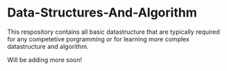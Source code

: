 # Data-Structures-And-Algorithm
This respository contains all basic datastructure that are typically required for any competetive porgramming or for learning more complex datastructure and algorithm. 

Will be adding more soon!
